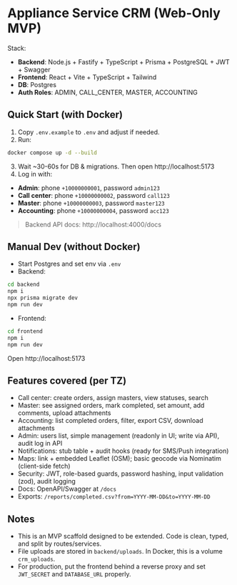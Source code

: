 # Appliance Service CRM (Web-Only MVP)

Stack:
- **Backend**: Node.js + Fastify + TypeScript + Prisma + PostgreSQL + JWT + Swagger
- **Frontend**: React + Vite + TypeScript + Tailwind
- **DB**: Postgres
- **Auth Roles**: ADMIN, CALL_CENTER, MASTER, ACCOUNTING

## Quick Start (with Docker)
1) Copy `.env.example` to `.env` and adjust if needed.
2) Run:
```bash
docker compose up -d --build
```
3) Wait ~30-60s for DB & migrations. Then open http://localhost:5173
4) Log in with:
- **Admin**: phone `+10000000001`, password `admin123`
- **Call center**: phone `+10000000002`, password `call123`
- **Master**: phone `+10000000003`, password `master123`
- **Accounting**: phone `+10000000004`, password `acc123`

> Backend API docs: http://localhost:4000/docs

## Manual Dev (without Docker)
- Start Postgres and set env via `.env`
- Backend:
```bash
cd backend
npm i
npx prisma migrate dev
npm run dev
```
- Frontend:
```bash
cd frontend
npm i
npm run dev
```
Open http://localhost:5173

## Features covered (per TZ)
- Call center: create orders, assign masters, view statuses, search
- Master: see assigned orders, mark completed, set amount, add comments, upload attachments
- Accounting: list completed orders, filter, export CSV, download attachments
- Admin: users list, simple management (readonly in UI; write via API), audit log in API
- Notifications: stub table + audit hooks (ready for SMS/Push integration)
- Maps: link + embedded Leaflet (OSM); basic geocode via Nominatim (client-side fetch)
- Security: JWT, role-based guards, password hashing, input validation (zod), audit logging
- Docs: OpenAPI/Swagger at `/docs`
- Exports: `/reports/completed.csv?from=YYYY-MM-DD&to=YYYY-MM-DD`

## Notes
- This is an MVP scaffold designed to be extended. Code is clean, typed, and split by routes/services.
- File uploads are stored in `backend/uploads`. In Docker, this is a volume `crm_uploads`.
- For production, put the frontend behind a reverse proxy and set `JWT_SECRET` and `DATABASE_URL` properly.
